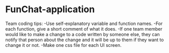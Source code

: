 # FunChat-application

Team coding tips:
-Use self-explanatory variable and function names.
-For each function, give a short comment of what it does.
-If one team member would like to make a change to a code written by someone else, they can notify that person about the change and it will be up to them if they want to change it or not.
-Make one css file for each UI screen.
